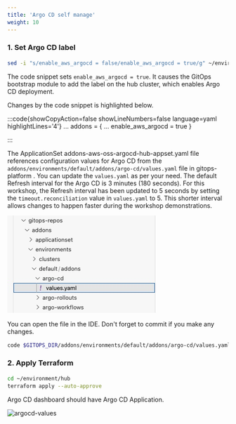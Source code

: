 ```yaml
---
title: 'Argo CD self manage'
weight: 10
---
```


### 1. Set Argo CD label

```bash
sed -i "s/enable_aws_argocd = false/enable_aws_argocd = true/g" ~/environment/terraform.tfvars
```
The code snippet sets `enable_aws_argocd = true`. It causes the GitOps bootstrap module to add the label on the hub cluster, which enables Argo CD deployment.

Changes by the code snippet is highlighted below.

:::code{showCopyAction=false showLineNumbers=false language=yaml highlightLines='4'}
...
addons = {
    ...
    enable_aws_argocd = true
}

:::

The ApplicationSet addons-aws-oss-argocd-hub-appset.yaml file references configuration values for Argo CD from the `addons/environments/default/addons/argo-cd/values.yaml` file in gitops-platform . You can update the `values.yaml` as per your need. The default Refresh interval for the Argo CD is 3 minutes (180 seconds). For this workshop, the Refresh interval has been updated to 5 seconds by setting the `timeout.reconciliation` value in `values.yaml` to 5. This shorter interval allows changes to happen faster during the workshop demonstrations.

![argocd-values](/static/images/argocd-values.jpg)

You can open the file in the IDE. Don't forget to commit if you make any changes.

```bash
code $GITOPS_DIR/addons/environments/default/addons/argo-cd/values.yaml
```

### 2. Apply Terraform

```bash
cd ~/environment/hub
terraform apply --auto-approve
```

Argo CD dashboard should have Argo CD Application.

![argocd-values](/static/images/argocd-selfmanage.png)

<!--
> If you can't access the dashboard then reopen the browser, try another browser, try http, clear browser history 
-->
